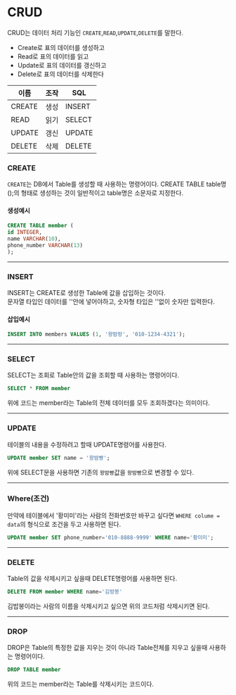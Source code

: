 # CRUD
CRUD는 데이터 처리 기능인 `CREATE`,`READ`,`UPDATE`,`DELETE`를 말한다.<br>
+ Create로 표의 데이터를 생성하고
+ Read로 표의 데이터를 읽고
+ Update로 표의 데이터를 갱신하고
+ Delete로 표의 데이터를 삭제한다

|이름|조작|SQL|
|--|--|--|
|CREATE|생성|INSERT|
|READ|읽기|SELECT|
|UPDATE|갱신|UPDATE|
|DELETE|삭제|DELETE|


### CREATE
`CREATE`는 DB에서 Table를 생성할 때 사용하는 명령어이다. CREATE TABLE table명();의 형태로 생성하는 것이 일반적이고 table명은 소문자로 지정한다.

#### 생성예시
```sql
CREATE TABLE member (
id INTEGER,
name VARCHAR(10),
phone_number VARCHAR(13)
);
```
<hr>

### INSERT
INSERT는 CREATE로 생성한 Table에 값을 삽입하는 것이다.<br>
문자열 타입인 데이터를 ''안에 넣어야하고, 숫자형 타입은 ''없이 숫자만 입력한다.
#### 삽입예시
```sql
INSERT INTO members VALUES (1, '왕밤방', '010-1234-4321');
```
<hr>

### SELECT
SELECT는 조회로 Table안의 값을 조회할 때 사용하는 명령어이다.
```sql
SELECT * FROM member
```
위에 코드는 member라는 Table의 전체 데이터를 모두 조회하겠다는 의미이다.

<hr>

### UPDATE
테이블의 내용을 수정하려고 할때 UPDATE명령어를 사용한다.
```sql
UPDATE member SET name = '왕밤빵';
```
위에 SELECT문을 사용하면 기존의 `왕밤빵`값을 `왕밤빵`으로 변경할 수 있다.

<hr>

### Where(조건)
만약에 테이블에서 '황미미'라는 사람의 전화번호만 바꾸고 싶다면 `WHERE colume = data`의 형식으로 조건을 두고 사용하면 된다.
```sql
UPDATE member SET phone_number='010-8888-9999' WHERE name='황미미';
```

<hr>

### DELETE
Table의 값을 삭제시키고 싶을때 DELETE명령어를 사용하면 된다.
```sql
DELETE FROM member WHERE name='김방봉'
``` 
김밥봉이라는 사람의 이름을 삭제시키고 싶으면 위의 코드처럼 삭제시키면 된다.

<hr>

### DROP
DROP은 Table의 특정한 값을 지우는 것이 아니라 Table전체를 지우고 싶을때 사용하는 명령어이다.
```sql
DROP TABLE member
```
위의 코드는 member라는 Table를 삭제시키는 코드이다.